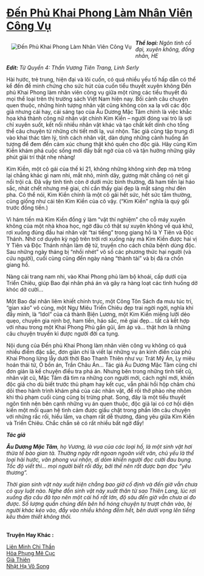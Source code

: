 <a href="https://utruyen.com/den-phu-khai-phong-lam-nhan-vien-cong-vu/10345/" title="Đến Phủ Khai Phong Làm Nhân Viên Công Vụ"><h1>Đến Phủ Khai Phong Làm Nhân Viên Công Vụ</h1></a><div style="display:table"><img align="right" style="float: left; padding: 10px;" src="https://utruyen.com/images/story/200x260/den-phu-khai-phong-lam-nhan-vien-cong-vu.jpg" alt="Đến Phủ Khai Phong Làm Nhân Viên Công Vụ"><i><b>Thể loại: </b>Ngôn tình cổ đại, xuyên không, đồng nhân, HE<p></p></i><strong><strong><i>Edit: </i></strong></strong><i>Từ Quyển 4: Thần Vương Tiên Trang, Linh Serly</i><p></p>Hài hước, trẻ trung, hiện đại và lôi cuốn, có quá nhiều yếu tố hấp dẫn có thể kể đến để minh chứng cho sức hút của cuốn tiểu thuyết xuyên không Đến phủ Khai Phong làm nhân viên công vụ giữa một rừng các tiểu thuyết đủ mọi thể loại trên thị trường sách Việt Nam hiện nay. Bối cảnh câu chuyện quen thuộc, những hình tượng nhân vật cũng không còn xa lạ với các độc giả nhưng cái hay, cái sáng tạo của Âu Dương Mặc Tâm chính là việc khắc họa khá thành công nữ nhân vật chính Kim Kiền – người đóng vai trò là sợi chỉ xuyên suốt, kết nối nhiều nhân vật khác và tạo chất kết dính cho tổng thể câu chuyện từ những chi tiết mới lạ, vui nhộn. Tác giả cũng tập trung đi vào khai thác tâm lý, tính cách nhân vật, dàn dựng những cảnh huống ấn tượng để đem đến cảm xúc chung thật khó quên cho độc giả. Hãy cùng Kim Kiền khám phá cuộc sống mới đầy bất ngờ của cô và tận hưởng những giây phút giải trí thật nhẹ nhàng!<p></p>Kim Kiền, một cô gái của thế kỉ 21, không những không xinh đẹp mà trông lại chẳng khác gì nam nhi, mắt nhỏ, mình dây, gương mặt chẳng có nét gì nổi trội cả. Đã vậy tính tình còn ở dưới mức bình thường, đã ham tiền lại háo sắc, nhát chết nhưng mê giai, chỉ cần thấy giai đẹp là mắt sáng như đèn pha. Có thể nói, Kim Kiền chính là một cô gái hết sức, hết sức tầm thường, cũng giống như cái tên Kim Kiền của cô vậy. (“Kim Kiền” nghĩa là quỳ gối trước đồng tiền.)<p></p>Vì hám tiền mà Kim Kiền đồng ý làm “vật thí nghiệm” cho cỗ máy xuyên không của một nhà khoa học, ngờ đâu cô thật sự xuyên không về quá khứ, rơi xuống đúng đầu hai nhân vật “tai tiếng” trong giang hồ là Y Tiên và Độc Thánh. Nhờ cơ duyên kỳ ngộ trên trời rơi xuống này mà Kim Kiền được hai vị Y Tiên và Độc Thánh nhận làm đệ tử, truyền cho cách chữa bệnh dùng độc. Sau những ngày tháng bị “nhồi nhét” vô số các phương thức hại người (và cứu người), cuối cùng cũng đến ngày nàng “thành tài” và bị đá ra chốn giang hồ.<p></p>Nàng cải trang nam nhi, vào Khai Phong phủ làm bộ khoái, cấp dưới của Triển Chiêu, giúp Bao đại nhân phá án và gây ra hàng loạt các tình huống dở khóc dở cười…<p></p>Một Bao đại nhân liêm khiết chính trực, một Công Tôn Sách đa mưu túc trí, “gian xảo” vô cùng, một Ngự Miêu Triển Chiêu đẹp trai ngời ngời, nghĩa khí đầy mình, là “Idol” của cả thành Biện Lương, một Kim Kiền miệng lưỡi dẻo quẹo, chuyên gia nịnh bợ, ham tiền, háo sắc, mê giai đẹp… tất cả kết hợp với nhau trong một Khai Phong Phủ gần gũi, ấm áp và… thật hơn là những câu chuyện truyền kì được người đời ca tụng.<p></p>Nội dung của Đến phủ Khai Phong làm nhân viên công vụ không có quá nhiều điểm đặc sắc, đơn giản chỉ là viết lại những vụ án kinh điển của phủ Khai Phong lừng lẫy dưới thời Bao Thanh Thiên như vụ: Trát Mỹ Án, Ly miêu hoán thái tử, Ô bồn án, Trần Châu Án… Tác giả Âu Dương Mặc Tâm cũng chỉ đơn giản là kể chuyện điều tra phá án. Nhưng bên trong những tình tiết cũ, nhân vật cũ, Mặc Tâm đã tìm ra những con người mới, cách nghĩ mới, khiến độc giả cho dù biết trước thủ phạm hay kết cục, vẫn phải hồi hộp chăm chú dõi theo hành trình khám phá của các nhân vật, để rồi thở phào nhẹ nhõm khi thủ phạm cuối cùng cũng bị trừng phạt. Song, đây là một tiểu thuyết ngôn tình nên bên cạnh những vụ án quen thuộc, độc giả lại có cơ hội diện kiến một mối quan hệ tình cảm được giấu chặt trong phần lớn câu chuyện với những rắc rối, hiểu lầm, va chạm rất dễ thương, đáng yêu giữa Kim Kiền và Triển Chiêu. Chắc chắn sẽ có rất nhiều bất ngờ đấy!<p></p><b><i>Tác giả</i></b><p></p><b><i>Âu Dương Mặc Tâm</i></b><i>, họ Vương, là vua của các loại hố, là một sinh vật hơi thừa tế bào gian tà. Thường ngày rất ngoan ngoãn viết văn, chủ yếu là thể loại hài hước, văn phong vui nhộn, dí dỏm khiến người đọc cười đau bụng. Tốc độ viết thì… mọi người biết rồi đấy, bởi thế nên rất được bạn đọc “yêu thương”.</i><p></p><i>Thời gian sinh vật này xuất hiện chẳng bao giờ cố định và đến giờ vẫn chưa có quy luật nào. Nghe đồn sinh vật này xuất thân từ sao Thiên Lang, lúc rơi xuống địa cầu đã tạo nên một cái hố rất lớn, độ sâu đến giờ vẫn chưa ai đo được. Số lượng quần chúng đến bên hố hóng chuyện tự trượt chân vào, bị người khác kéo vào, đẩy vào nhiều không đếm hết, bên dưới vọng lên tiếng kêu thảm thiết không thôi.</i></div><p><br><b>Truyện Hay Khác :</b></p><a href="https://utruyen.com/lien-minh-chi-than/13803/" alt="Liên Minh Chi Thần">Liên Minh Chi Thần</a><br/><a href="https://dammyh.wordpress.com/2019/11/07/hoa-phung-me-cuc/" alt="Hỏa Phụng Mê Cục">Hỏa Phụng Mê Cục</a><br/><a href="https://github.com/quanluxury/truyenhot/tree/master/truyenhay/541/" alt="Già Thiên">Già Thiên</a><br/><a href="https://dammyh.wordpress.com/2019/11/07/nhat-ha-vo-song-2/" alt="Nhật Hạ Vô Song">Nhật Hạ Vô Song</a><br/>